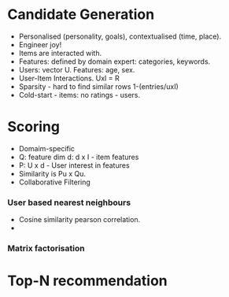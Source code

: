 # Candidate Generation
- Personalised (personality, goals), contextualised (time, place).
- Engineer joy!
- Items are interacted with.
- Features: defined by domain expert: categories, keywords.
- Users: vector U. Features: age, sex.
- User-Item Interactions. UxI = R
- Sparsity - hard to find similar rows 1-(entries/uxI)
- Cold-start - items: no ratings - users.
# Scoring
- Domaim-specific
- Q: feature dim d: d x I - item features
- P: U x d - User interest in features
- Similarity is Pu x Qu.
- Collaborative Filtering 
### User based nearest neighbours
- Cosine similarity pearson correlation.
- 
### Matrix factorisation
# Top-N recommendation
